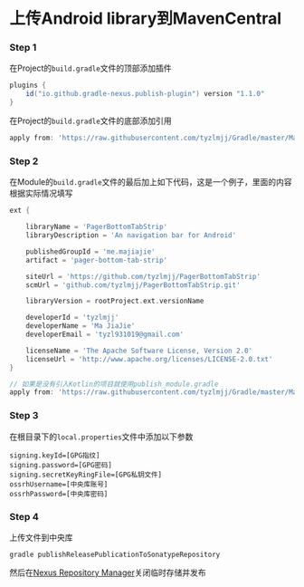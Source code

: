 # 上传Android library到MavenCentral

### **Step 1**
在Project的`build.gradle`文件的顶部添加插件
```gradle
plugins {
    id("io.github.gradle-nexus.publish-plugin") version "1.1.0"
}
```

在Project的`build.gradle`文件的底部添加引用
```gradle
apply from: 'https://raw.githubusercontent.com/tyzlmjj/Gradle/master/MavenCentral/publish-root.gradle'
```

### **Step 2**

在Module的`build.gradle`文件的最后加上如下代码，这是一个例子，里面的内容根据实际情况填写

```gradle
ext {

    libraryName = 'PagerBottomTabStrip'
    libraryDescription = 'An navigation bar for Android'

    publishedGroupId = 'me.majiajie'
    artifact = 'pager-bottom-tab-strip'

    siteUrl = 'https://github.com/tyzlmjj/PagerBottomTabStrip'
    scmUrl = 'github.com/tyzlmjj/PagerBottomTabStrip.git'

    libraryVersion = rootProject.ext.versionName

    developerId = 'tyzlmjj'
    developerName = 'Ma JiaJie'
    developerEmail = 'tyzl931019@gmail.com'

    licenseName = 'The Apache Software License, Version 2.0'
    licenseUrl = 'http://www.apache.org/licenses/LICENSE-2.0.txt'
}

// 如果是没有引入Kotlin的项目就使用publish_module.gradle
apply from: 'https://raw.githubusercontent.com/tyzlmjj/Gradle/master/MavenCentral/publish_module_kotlin.gradle'
```

### **Step 3**

在根目录下的`local.properties`文件中添加以下参数

```
signing.keyId=[GPG指纹]
signing.password=[GPG密码]
signing.secretKeyRingFile=[GPG私钥文件]
ossrhUsername=[中央库账号]
ossrhPassword=[中央库密码]
```

### **Step 4**

上传文件到中央库
```
gradle publishReleasePublicationToSonatypeRepository
```

然后在[Nexus Repository Manager](https://oss.sonatype.org/)关闭临时存储并发布

